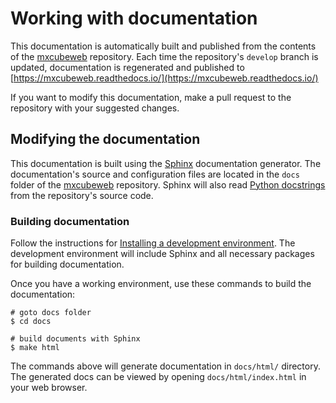 # Working with documentation

This documentation is automatically built and published from the contents of the [mxcubeweb](https://github.com/mxcube/mxcubeweb) repository.
Each time the repository's `develop` branch is updated, documentation is regenerated and published to [https://mxcubeweb.readthedocs.io/](https://mxcubeweb.readthedocs.io/)

If you want to modify this documentation, make a pull request to the repository with your suggested changes.

## Modifying the documentation

This documentation is built using the [Sphinx](https://www.sphinx-doc.org/) documentation generator.
The documentation's source and configuration files are located in the `docs` folder of the [mxcubeweb](https://github.com/mxcube/mxcubeweb) repository.
Sphinx will also read [Python docstrings](https://peps.python.org/pep-0257/) from the repository's source code.

### Building documentation

Follow the instructions for [Installing a development environment](environment.md).
The development environment will include Sphinx and all necessary packages for building documentation.

Once you have a working environment, use these commands to build the documentation:

    # goto docs folder
    $ cd docs

    # build documents with Sphinx
    $ make html

The commands above will generate documentation in `docs/html/` directory.
The generated docs can be viewed by opening `docs/html/index.html` in your web browser.
